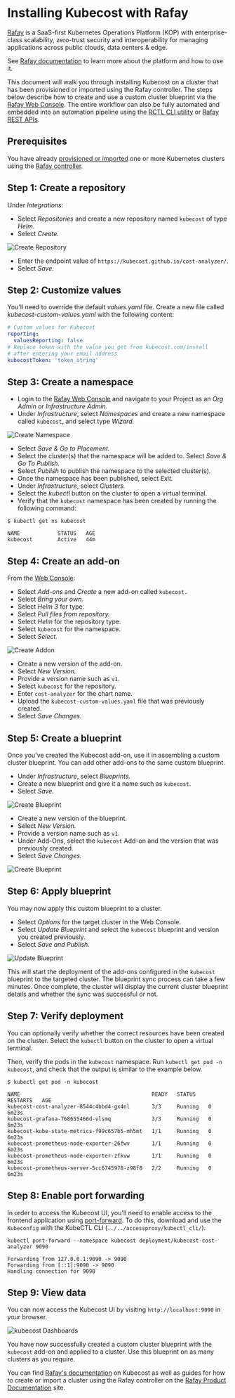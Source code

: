 # Installing Kubecost with Rafay

[Rafay](https://rafay.co) is a SaaS-first Kubernetes Operations Platform (KOP) with enterprise-class scalability, zero-trust security and interoperability for managing applications across public clouds, data centers & edge.

See [Rafay documentation](https://docs.rafay.co/) to learn more about the platform and how to use it.

This document will walk you through installing Kubecost on a cluster that has been provisioned or imported using the Rafay controller. The steps below describe how to create and use a custom cluster blueprint via the [Rafay Web Console](https://console.rafay.dev/). The entire workflow can also be fully automated and embedded into an automation pipeline using the [RCTL CLI utility](https://docs.rafay.co/cli/overview/) or [Rafay REST APIs](https://docs.rafay.co/automation/api/apis/).

## Prerequisites

You have already [provisioned or imported](https://docs.rafay.co/learn/overview/) one or more Kubernetes clusters using the [Rafay controller](https://console.rafay.dev/).

## Step 1: Create a repository

Under _Integrations_:

* Select _Repositories_ and create a new repository named `kubecost` of type _Helm._
* Select _Create._

![Create Repository](/images/rafay-kubecost-repository-1.png)

* Enter the endpoint value of `https://kubecost.github.io/cost-analyzer/`.
* Select _Save._

## Step 2: Customize values

You'll need to override the default _values.yaml_ file. Create a new file called _kubecost-custom-values.yaml_ with the following content:

```yaml
# Custom values for Kubecost
reporting:
  valuesReporting: false
# Replace token with the value you get from kubecost.com/install
# after entering your email address
kubecostToken: 'token_string'
```

## Step 3: Create a namespace

* Login to the [Rafay Web Console](https://console.rafay.dev/) and navigate to your Project as an _Org Admin_ or _Infrastructure Admin._
* Under _Infrastructure_, select _Namespaces_ and create a new namespace called `kubecost`, and select type _Wizard._

![Create Namespace](images/rafay-kubecost-namespace-1.png)

* Select _Save & Go to Placement._
* Select the cluster(s) that the namespace will be added to. Select _Save & Go To Publish._
* Select _Publish_ to publish the namespace to the selected cluster(s).
* Once the namespace has been published, select _Exit._
* Under _Infrastructure_, select _Clusters._
* Select the _kubectl_ button on the cluster to open a virtual terminal.
* Verify that the `kubecost` namespace has been created by running the following command:

```
$ kubectl get ns kubecost

NAME            STATUS   AGE
kubecost        Active   44m
```

## Step 4: Create an add-on

From the [Web Console](https://console.rafay.dev/):

* Select _Add-ons_ and _Create_ a new add-on called `kubecost.`
* Select _Bring your own._
* Select _Helm 3_ for type.
* Select _Pull files from repository._
* Select _Helm_ for the repository type.
* Select `kubecost` for the namespace.
* Select _Select._

![Create Addon](images/rafay-kubecost-addon-1.png)

* Create a new version of the add-on.
* Select _New Version._
* Provide a version name such as `v1`.
* Select `kubecost` for the repository.
* Enter `cost-analyzer` for the chart name.
* Upload the `kubecost-custom-values.yaml` file that was previously created.
* Select _Save Changes._

## Step 5: Create a blueprint

Once you've created the Kubecost add-on, use it in assembling a custom cluster blueprint. You can add other add-ons to the same custom blueprint.

* Under _Infrastructure_, select _Blueprints._
* Create a new blueprint and give it a name such as `kubecost`.
* Select _Save._

![Create Blueprint](images/rafay-kubecost-blueprint-1.png)

* Create a new version of the blueprint.
* Select _New Version._
* Provide a version name such as `v1`.
* Under Add-Ons, select the `kubecost` Add-on and the version that was previously created.
* Select _Save Changes._

![Create Blueprint](images/rafay-kubecost-blueprint-2.png)

## Step 6: Apply blueprint

You may now apply this custom blueprint to a cluster.

* Select _Options_ for the target cluster in the Web Console.
* Select _Update Blueprint_ and select the `kubecost` blueprint and version you created previously.
* Select _Save and Publish._

![Update Blueprint](images/rafay-kubecost-blueprint-3.png)

This will start the deployment of the add-ons configured in the `kubecost` blueprint to the targeted cluster. The blueprint sync process can take a few minutes. Once complete, the cluster will display the current cluster blueprint details and whether the sync was successful or not.

## Step 7: Verify deployment

You can optionally verify whether the correct resources have been created on the cluster. Select the `kubectl` button on the cluster to open a virtual terminal.

Then, verify the pods in the `kubecost` namespace. Run `kubectl get pod -n kubecost`, and check that the output is similar to the example below.

```
$ kubectl get pod -n kubecost

NAME                                          READY   STATUS    RESTARTS   AGE
kubecost-cost-analyzer-8544c4bbd4-gx4nl       3/3     Running   0          6m23s
kubecost-grafana-768655466d-vlsmq             3/3     Running   0          6m23s
kubecost-kube-state-metrics-f99c657b5-mh5mt   1/1     Running   0          6m23s
kubecost-prometheus-node-exporter-26fwv       1/1     Running   0          6m23s
kubecost-prometheus-node-exporter-zfkvw       1/1     Running   0          6m23s
kubecost-prometheus-server-5cc6745978-z98f8   2/2     Running   0          6m23s
```

## Step 8: Enable port forwarding

In order to access the Kubecost UI, you'll need to enable access to the frontend application using [port-forward](https://kubernetes.io/docs/tasks/access-application-cluster/port-forward-access-application-cluster/). To do this, download and use the `Kubeconfig` with the KubeCTL CLI (`../../accessproxy/kubectl_cli/`).

```
kubectl port-forward --namespace kubecost deployment/kubecost-cost-analyzer 9090

Forwarding from 127.0.0.1:9090 -> 9090
Forwarding from [::1]:9090 -> 9090
Handling connection for 9090
```

## Step 9: View data

You can now access the Kubecost UI by visiting `http://localhost:9090` in your browser.

![kubecost Dashboards](images/rafay-kubecost-view-1.png)

You have now successfully created a custom cluster blueprint with the `kubecost` add-on and applied to a cluster. Use this blueprint on as many clusters as you require.

You can find [Rafay's documentation](https://docs.rafay.co/recipes/cost/kubecost/) on Kubecost as well as guides for how to create or import a cluster using the Rafay controller on the [Rafay P](https://docs.rafay.co/clusters/overview/)[roduct Documentation](https://docs.rafay.co/clusters/overview/) site.
